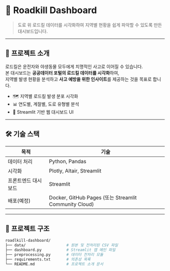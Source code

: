 # 🦊 Roadkill Dashboard

> 도로 위 로드킬 데이터를 시각화하여 지역별 현황을 쉽게 파악할 수 있도록 만든 대시보드입니다.

---

## 📌 프로젝트 소개

로드킬은 운전자와 야생동물 모두에게 치명적인 사고로 이어질 수 있습니다.  
본 대시보드는 **공공데이터 포털의 로드킬 데이터를 시각화**하여,  
지역별 발생 현황을 분석하고 **사고 예방을 위한 인사이트**를 제공하는 것을 목표로 합니다.

- 🗺️ 지역별 로드킬 발생 분포 시각화  
- 📊 연도별, 계절별, 도로 유형별 분석  
- 📍 Streamlit 기반 웹 대시보드 UI  

---

## 🛠 기술 스택

| 목적 | 기술 |
|------|------|
| 데이터 처리 | Python, Pandas |
| 시각화 | Plotly, Altair, Streamlit |
| 프론트엔드 대시보드 | Streamlit |
| 배포(예정) | Docker, GitHub Pages (또는 Streamlit Community Cloud) |

---

## 📂 프로젝트 구조

```bash
roadlkill-dashboard/
├── data/                  # 원본 및 전처리된 CSV 파일
├── dashboard.py           # Streamlit 앱 메인 파일
├── preprocessing.py       # 데이터 전처리 모듈
├── requirements.txt       # 의존성 목록
└── README.md              # 프로젝트 소개 문서
